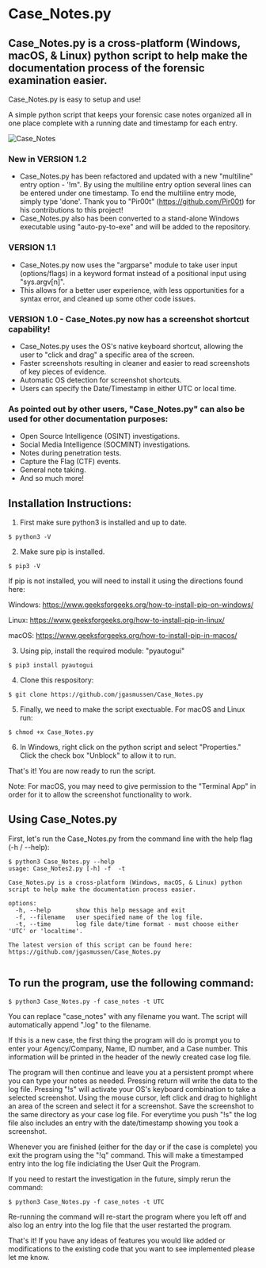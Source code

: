 # Case_Notes.py

## Case_Notes.py is a cross-platform (Windows, macOS, & Linux) python script to help make the documentation process of the forensic examination easier.

Case_Notes.py is easy to setup and use!

A simple python script that keeps your forensic case notes organized all in one place complete with a running date and timestamp for each entry.

![Case_Notes](https://github.com/jgasmussen/Case_Notes.py/blob/main/Case_Notes.gif)

### New in VERSION 1.2
- Case_Notes.py has been refactored and updated with a new "multiline" entry option - '!m". By using the multiline entry option several lines can be entered under one timestamp. To end the multiline entry mode, simply type 'done'. Thank you to "Pir00t" (https://github.com/Pir00t) for his contributions to this project!
- Case_Notes.py also has been converted to a stand-alone Windows executable using "auto-py-to-exe" and will be added to the repository. 

### VERSION 1.1
- Case_Notes.py now uses the "argparse" module to take user input (options/flags) in a keyword format instead of a positional input using "sys.argv[n]".
- This allows for a better user experience, with less opportunities for a syntax error, and cleaned up some other code issues.

### VERSION 1.0 - Case_Notes.py now has a screenshot shortcut capability! 
- Case_Notes.py uses the OS's native keyboard shortcut, allowing the user to "click and drag" a specific area of the screen.
- Faster screenshots resulting in cleaner and easier to read screenshots of key pieces of evidence.
- Automatic OS detection for screenshot shortcuts. 
- Users can specify the Date/Timestamp in either UTC or local time. 

### As pointed out by other users, "Case_Notes.py" can also be used for other documentation purposes: 
- Open Source Intelligence (OSINT) investigations.
- Social Media Intelligence (SOCMINT) investigations.
- Notes during penetration tests.
- Capture the Flag (CTF) events. 
- General note taking.
- And so much more!

## Installation Instructions:

1. First make sure python3 is installed and up to date.

  ``` 
  $ python3 -V
  ```

2. Make sure pip is installed.

  ```
  $ pip3 -V
  ```
  
  If pip is not installed, you will need to install it using the directions found here: 
  
  Windows: https://www.geeksforgeeks.org/how-to-install-pip-on-windows/
  
  Linux: https://www.geeksforgeeks.org/how-to-install-pip-in-linux/
  
  macOS: https://www.geeksforgeeks.org/how-to-install-pip-in-macos/
  

3. Using pip, install the required module: "pyautogui"

  ```
  $ pip3 install pyautogui
  ```

4. Clone this respository:

  ```
  $ git clone https://github.com/jgasmussen/Case_Notes.py
  ```

5. Finally, we need to make the script exectuable. For macOS and Linux run:

  ```
  $ chmod +x Case_Notes.py
  ```

6. In Windows, right click on the python script and select "Properties." Click the check box "Unblock" to allow it to run.

That's it! You are now ready to run the script.

Note: For macOS, you may need to give permission to the "Terminal App" in order for it to allow the screenshot functionality to work.  

## Using Case_Notes.py

First, let's run the Case_Notes.py from the command line with the help flag (-h / --help):

```
$ python3 Case_Notes.py --help
usage: Case_Notes2.py [-h] -f  -t

Case_Notes.py is a cross-platform (Windows, macOS, & Linux) python script to help make the documentation process easier.

options:
  -h, --help       show this help message and exit
  -f, --filename   user specified name of the log file.
  -t, --time       log file date/time format - must choose either 'UTC' or 'localtime'.

The latest version of this script can be found here: https://github.com/jgasmussen/Case_Notes.py
                                                                                                 
```


## To run the program, use the following command:

```
$ python3 Case_Notes.py -f case_notes -t UTC
```

You can replace "case_notes" with any filename you want. The script will automatically append ".log" to the filename.

If this is a new case, the first thing the program will do is prompt you to enter your Agency/Company, Name, ID number, and a Case number. This information will be printed in the header of the newly created case log file.

The program will then continue and leave you at a persistent prompt where you can type your notes as needed. 
Pressing return will write the data to the log file.
Pressing "!s" will activate your OS's keyboard combination to take a selected screenshot. Using the mouse cursor, left click and drag to highlight an area of the screen and select it for a screenshot. Save the screenshot to the same directory as your case log file. 
For everytime you push "!s" the log file also includes an entry with the date/timestamp showing you took a screenshot.

Whenever you are finished (either for the day or if the case is complete) you exit the program using the "!q" command.
This will make a timestamped entry into the log file indiciating the User Quit the Program.

If you need to restart the investigation in the future, simply rerun the command:

```
$ python3 Case_Notes.py -f case_notes -t UTC
```

Re-running the command will re-start the program where you left off and also log an entry into the log file that the user restarted the program.


That's it! If you have any ideas of features you would like added or modifications to the existing code that you want to see implemented please let me know.
